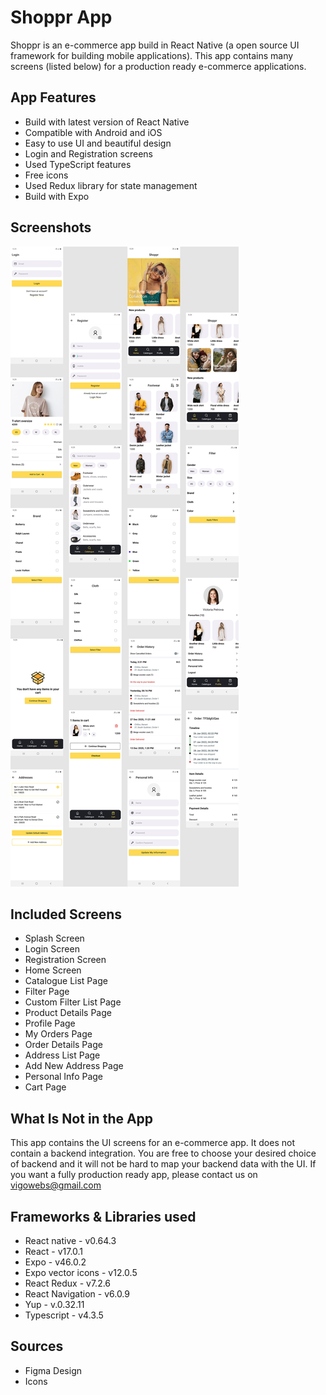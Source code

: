 # Shoppr App

Shoppr is an e-commerce app build in React Native (a open source UI framework for building mobile applications). This app contains many screens (listed below) for a production ready e-commerce applications. 

## App Features

* Build with latest version of React Native
* Compatible with Android and iOS
* Easy to use UI and beautiful design
* Login and Registration screens
* Used TypeScript features
* Free icons
* Used Redux library for state management
* Build with Expo

## Screenshots
![Screenshots](Shoppr-final.png)

## Included Screens

* Splash Screen
* Login Screen
* Registration Screen
* Home Screen
* Catalogue List Page
* Filter Page
* Custom Filter List Page
* Product Details Page
* Profile Page
* My Orders Page
* Order Details Page
* Address List Page
* Add New Address Page
* Personal Info Page
* Cart Page

## What Is Not in the App

This app contains the UI screens for an e-commerce app. It does not contain a backend integration. You are free to choose your desired choice of backend and it will not be hard to map your backend data with the UI. If you want a fully production ready app, please contact us on vigowebs@gmail.com

## Frameworks & Libraries used

* React native - v0.64.3
* React - v17.0.1
* Expo - v46.0.2
* Expo vector icons - v12.0.5
* React Redux - v7.2.6
* React Navigation - v6.0.9
* Yup - v.0.32.11
* Typescript - v4.3.5

## Sources

* Figma Design
* Icons
